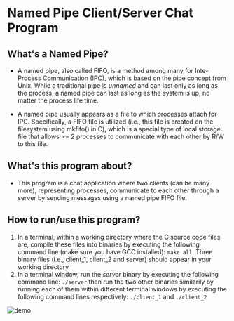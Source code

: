 # Named Pipe Client/Server Chat Program


## What's a Named Pipe?
- A named pipe, also called FIFO, is a method among many for Inte-Process Communication (IPC), which is based on the pipe concept from Unix.  While a traditional pipe is *unnamed* and can last only as long as the process, a named pipe can last as long as the system is up, no matter the process life time. 

- A named pipe usually appears as a file to which processes attach for IPC. Specifically, a FIFO file is utilized (i.e., this file is created on the filesystem using mkfifo() in C), which is a special type of local storage file that allows >= 2 processes to communicate with each other by R/W to this file.


## What's this program about?
- This program is a chat application where two clients (can be many more), representing processes, communicate to each other through a server by sending messages using a named pipe FIFO file. 


## How to run/use this program?
1. In a terminal, within a working directory where the C source code files are, compile these files into binaries by executing the following command line (make sure you have GCC installed): `make all`. Three binary files (i.e., client_1, client_2 and server) should appear in your working directory
3. In a terminal window, run the *server* binary by executing the following command line: `./server` then run the two other binaries similarily by running each of them within different terminal windows by executing the following command lines respectively: `./client_1` and `./client_2`

![demo](https://user-images.githubusercontent.com/86275885/122862408-123df880-d2ef-11eb-8730-c2c7ac654c0a.png)


